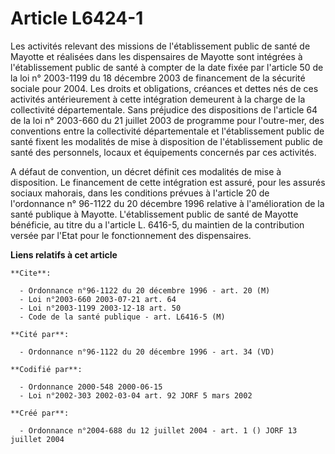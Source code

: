 # Article L6424-1

Les activités relevant des missions de l'établissement public de santé de Mayotte et réalisées dans les dispensaires de
Mayotte sont intégrées à l'établissement public de santé à compter de la date fixée par l'article 50 de la loi n° 2003-1199
du 18 décembre 2003 de financement de la sécurité sociale pour 2004. Les droits et obligations, créances et dettes nés de ces
activités antérieurement à cette intégration demeurent à la charge de la collectivité départementale. Sans préjudice des
dispositions de l'article 64 de la loi n° 2003-660 du 21 juillet 2003 de programme pour l'outre-mer, des conventions entre la
collectivité départementale et l'établissement public de santé fixent les modalités de mise à disposition de l'établissement
public de santé des personnels, locaux et équipements concernés par ces activités.

A défaut de convention, un décret définit ces modalités de mise à disposition. Le financement de cette intégration est
assuré, pour les assurés sociaux mahorais, dans les conditions prévues à l'article 20 de l'ordonnance n° 96-1122 du 20
décembre 1996 relative à l'amélioration de la santé publique à Mayotte. L'établissement public de santé de Mayotte bénéficie,
au titre du a l'article L. 6416-5, du maintien de la contribution versée par l'Etat pour le fonctionnement des dispensaires.

**Liens relatifs à cet article**

	**Cite**:

	  - Ordonnance n°96-1122 du 20 décembre 1996 - art. 20 (M)
	  - Loi n°2003-660 2003-07-21 art. 64
	  - Loi n°2003-1199 2003-12-18 art. 50
	  - Code de la santé publique - art. L6416-5 (M)

	**Cité par**:

	  - Ordonnance n°96-1122 du 20 décembre 1996 - art. 34 (VD)

	**Codifié par**:

	  - Ordonnance 2000-548 2000-06-15
	  - Loi n°2002-303 2002-03-04 art. 92 JORF 5 mars 2002

	**Créé par**:

	  - Ordonnance n°2004-688 du 12 juillet 2004 - art. 1 () JORF 13 juillet 2004

